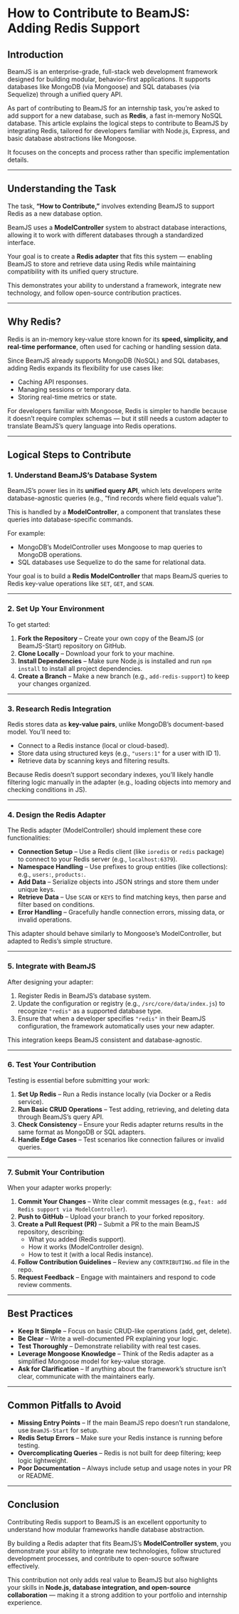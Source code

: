 # How to Contribute to BeamJS: Adding Redis Support

## Introduction
BeamJS is an enterprise-grade, full-stack web development framework designed for building modular, behavior-first applications. It supports databases like MongoDB (via Mongoose) and SQL databases (via Sequelize) through a unified query API.  

As part of contributing to BeamJS for an internship task, you’re asked to add support for a new database, such as **Redis**, a fast in-memory NoSQL database. This article explains the logical steps to contribute to BeamJS by integrating Redis, tailored for developers familiar with Node.js, Express, and basic database abstractions like Mongoose.  

It focuses on the concepts and process rather than specific implementation details.

---

## Understanding the Task
The task, **“How to Contribute,”** involves extending BeamJS to support Redis as a new database option.  

BeamJS uses a **ModelController** system to abstract database interactions, allowing it to work with different databases through a standardized interface.  

Your goal is to create a **Redis adapter** that fits this system — enabling BeamJS to store and retrieve data using Redis while maintaining compatibility with its unified query structure.  

This demonstrates your ability to understand a framework, integrate new technology, and follow open-source contribution practices.

---

## Why Redis?
Redis is an in-memory key-value store known for its **speed, simplicity, and real-time performance**, often used for caching or handling session data.  

Since BeamJS already supports MongoDB (NoSQL) and SQL databases, adding Redis expands its flexibility for use cases like:
- Caching API responses.
- Managing sessions or temporary data.
- Storing real-time metrics or state.

For developers familiar with Mongoose, Redis is simpler to handle because it doesn’t require complex schemas — but it still needs a custom adapter to translate BeamJS’s query language into Redis operations.

---

## Logical Steps to Contribute

### 1. Understand BeamJS’s Database System
BeamJS’s power lies in its **unified query API**, which lets developers write database-agnostic queries (e.g., “find records where field equals value”).  

This is handled by a **ModelController**, a component that translates these queries into database-specific commands.

For example:
- MongoDB’s ModelController uses Mongoose to map queries to MongoDB operations.  
- SQL databases use Sequelize to do the same for relational data.  

Your goal is to build a **Redis ModelController** that maps BeamJS queries to Redis key-value operations like `SET`, `GET`, and `SCAN`.

---

### 2. Set Up Your Environment
To get started:
1. **Fork the Repository** – Create your own copy of the BeamJS (or BeamJS-Start) repository on GitHub.  
2. **Clone Locally** – Download your fork to your machine.  
3. **Install Dependencies** – Make sure Node.js is installed and run `npm install` to install all project dependencies.  
4. **Create a Branch** – Make a new branch (e.g., `add-redis-support`) to keep your changes organized.

---

### 3. Research Redis Integration
Redis stores data as **key-value pairs**, unlike MongoDB’s document-based model. You’ll need to:
- Connect to a Redis instance (local or cloud-based).
- Store data using structured keys (e.g., `"users:1"` for a user with ID 1).  
- Retrieve data by scanning keys and filtering results.  

Because Redis doesn’t support secondary indexes, you’ll likely handle filtering logic manually in the adapter (e.g., loading objects into memory and checking conditions in JS).

---

### 4. Design the Redis Adapter
The Redis adapter (ModelController) should implement these core functionalities:

- **Connection Setup** – Use a Redis client (like `ioredis` or `redis` package) to connect to your Redis server (e.g., `localhost:6379`).  
- **Namespace Handling** – Use prefixes to group entities (like collections): e.g., `users:`, `products:`.  
- **Add Data** – Serialize objects into JSON strings and store them under unique keys.  
- **Retrieve Data** – Use `SCAN` or `KEYS` to find matching keys, then parse and filter based on conditions.  
- **Error Handling** – Gracefully handle connection errors, missing data, or invalid operations.

This adapter should behave similarly to Mongoose’s ModelController, but adapted to Redis’s simple structure.

---

### 5. Integrate with BeamJS
After designing your adapter:
1. Register Redis in BeamJS’s database system.  
2. Update the configuration or registry (e.g., `/src/core/data/index.js`) to recognize `"redis"` as a supported database type.  
3. Ensure that when a developer specifies `"redis"` in their BeamJS configuration, the framework automatically uses your new adapter.  

This integration keeps BeamJS consistent and database-agnostic.

---

### 6. Test Your Contribution
Testing is essential before submitting your work:

1. **Set Up Redis** – Run a Redis instance locally (via Docker or a Redis service).  
2. **Run Basic CRUD Operations** – Test adding, retrieving, and deleting data through BeamJS’s query API.  
3. **Check Consistency** – Ensure your Redis adapter returns results in the same format as MongoDB or SQL adapters.  
4. **Handle Edge Cases** – Test scenarios like connection failures or invalid queries.

---

### 7. Submit Your Contribution
When your adapter works properly:
1. **Commit Your Changes** – Write clear commit messages (e.g., `feat: add Redis support via ModelController`).  
2. **Push to GitHub** – Upload your branch to your forked repository.  
3. **Create a Pull Request (PR)** – Submit a PR to the main BeamJS repository, describing:
   - What you added (Redis support).  
   - How it works (ModelController design).  
   - How to test it (with a local Redis instance).  
4. **Follow Contribution Guidelines** – Review any `CONTRIBUTING.md` file in the repo.  
5. **Request Feedback** – Engage with maintainers and respond to code review comments.

---

## Best Practices
- **Keep It Simple** – Focus on basic CRUD-like operations (add, get, delete).  
- **Be Clear** – Write a well-documented PR explaining your logic.  
- **Test Thoroughly** – Demonstrate reliability with real test cases.  
- **Leverage Mongoose Knowledge** – Think of the Redis adapter as a simplified Mongoose model for key-value storage.  
- **Ask for Clarification** – If anything about the framework’s structure isn’t clear, communicate with the maintainers early.

---

## Common Pitfalls to Avoid
- **Missing Entry Points** – If the main BeamJS repo doesn’t run standalone, use `BeamJS-Start` for setup.  
- **Redis Setup Errors** – Make sure your Redis instance is running before testing.  
- **Overcomplicating Queries** – Redis is not built for deep filtering; keep logic lightweight.  
- **Poor Documentation** – Always include setup and usage notes in your PR or README.

---

## Conclusion
Contributing Redis support to BeamJS is an excellent opportunity to understand how modular frameworks handle database abstraction.  

By building a Redis adapter that fits BeamJS’s **ModelController system**, you demonstrate your ability to integrate new technologies, follow structured development processes, and contribute to open-source software effectively.  

This contribution not only adds real value to BeamJS but also highlights your skills in **Node.js, database integration, and open-source collaboration** — making it a strong addition to your portfolio and internship experience.  
